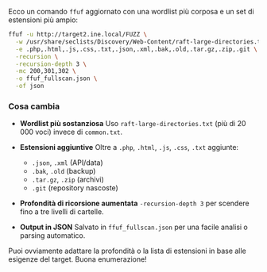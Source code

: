 Ecco un comando `ffuf` aggiornato con una wordlist più corposa e un set di estensioni più ampio:

```bash
ffuf -u http://target2.ine.local/FUZZ \
  -w /usr/share/seclists/Discovery/Web-Content/raft-large-directories.txt \
  -e .php,.html,.js,.css,.txt,.json,.xml,.bak,.old,.tar.gz,.zip,.git \
  -recursion \
  -recursion-depth 3 \
  -mc 200,301,302 \
  -o ffuf_fullscan.json \
  -of json
```

### Cosa cambia

* **Wordlist più sostanziosa**
  Uso `raft-large-directories.txt` (più di 20 000 voci) invece di `common.txt`.

* **Estensioni aggiuntive**
  Oltre a `.php`, `.html`, `.js`, `.css`, `.txt` aggiunte:

  * `.json`, `.xml` (API/data)
  * `.bak`, `.old` (backup)
  * `.tar.gz`, `.zip` (archivi)
  * `.git` (repository nascoste)

* **Profondità di ricorsione aumentata**
  `-recursion-depth 3` per scendere fino a tre livelli di cartelle.

* **Output in JSON**
  Salvato in `ffuf_fullscan.json` per una facile analisi o parsing automatico.

Puoi ovviamente adattare la profondità o la lista di estensioni in base alle esigenze del target. Buona enumerazione!
